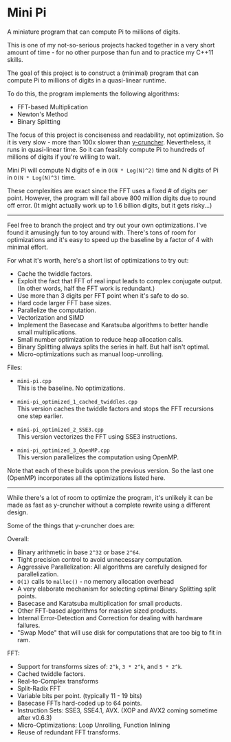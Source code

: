 Mini Pi
===============

A miniature program that can compute Pi to millions of digits.


This is one of my not-so-serious projects hacked together in a very short amount
of time - for no other purpose than fun and to practice my C++11 skills.

The goal of this project is to construct a (minimal) program that can compute Pi
to millions of digits in a quasi-linear runtime.

To do this, the program implements the following algorithms:
 - FFT-based Multiplication
 - Newton's Method
 - Binary Splitting

The focus of this project is conciseness and readability, not optimization.
So it is very slow - more than 100x slower than [y-cruncher](http://www.numberworld.org/y-cruncher/).
Nevertheless, it runs in quasi-linear time. So it can feasibly compute Pi to
hundreds of millions of digits if you're willing to wait.

Mini Pi will compute N digits of e in `O(N * Log(N)^2)` time and N digits of Pi
in `O(N * Log(N)^3)` time.

These complexities are exact since the FFT uses a fixed # of digits per point.
However, the program will fail above 800 million digits due to round off error.
(It might actually work up to 1.6 billion digits, but it gets risky...)

-----

Feel free to branch the project and try out your own optimizations. I've found
it amusingly fun to toy around with. There's tons of room for optimizations
and it's easy to speed up the baseline by a factor of 4 with minimal effort.


For what it's worth, here's a short list of optimizations to try out:
 - Cache the twiddle factors.
 - Exploit the fact that FFT of real input leads to complex conjugate output.
   (In other words, half the FFT work is redundant.)
 - Use more than 3 digits per FFT point when it's safe to do so.
 - Hard code larger FFT base sizes.
 - Parallelize the computation.
 - Vectorization and SIMD
 - Implement the Basecase and Karatsuba algorithms to better handle small multiplications.
 - Small number optimization to reduce heap allocation calls.
 - Binary Splitting always splits the series in half. But half isn't optimal.
 - Micro-optimizations such as manual loop-unrolling.


Files:
 - `mini-pi.cpp`<br>
   This is the baseline. No optimizations.

 - `mini-pi_optimized_1_cached_twiddles.cpp`<br>
   This version caches the twiddle factors and stops the FFT recursions one step earlier.

 - `mini-pi_optimized_2_SSE3.cpp`<br>
   This version vectorizes the FFT using SSE3 instructions.

 - `mini-pi_optimized_3_OpenMP.cpp`<br>
   This version parallelizes the computation using OpenMP.

Note that each of these builds upon the previous version. So the last one (OpenMP)
incorporates all the optimizations listed here.

-----

While there's a lot of room to optimize the program, it's unlikely it can be made as
fast as y-cruncher without a complete rewrite using a different design.

Some of the things that y-cruncher does are:

Overall:
 - Binary arithmetic in base `2^32` or base `2^64`.
 - Tight precision control to avoid unnecessary computation.
 - Aggressive Parallelization: All algorithms are carefully designed for parallelization.
 - `O(1)` calls to `malloc()` - no memory allocation overhead
 - A very elaborate mechanism for selecting optimal Binary Splitting split points.
 - Basecase and Karatsuba multiplication for small products.
 - Other FFT-based algorithms for massive sized products.
 - Internal Error-Detection and Correction for dealing with hardware failures.
 - "Swap Mode" that will use disk for computations that are too big to fit in ram.

FFT:
 - Support for transforms sizes of: `2^k`, `3 * 2^k`, and `5 * 2^k`.
 - Cached twiddle factors.
 - Real-to-Complex transforms
 - Split-Radix FFT
 - Variable bits per point. (typically 11 - 19 bits)
 - Basecase FFTs hard-coded up to 64 points.
 - Instruction Sets: SSE3, SSE4.1, AVX. (XOP and AVX2 coming sometime after v0.6.3)
 - Micro-Optimizations: Loop Unrolling, Function Inlining
 - Reuse of redundant FFT transforms.
